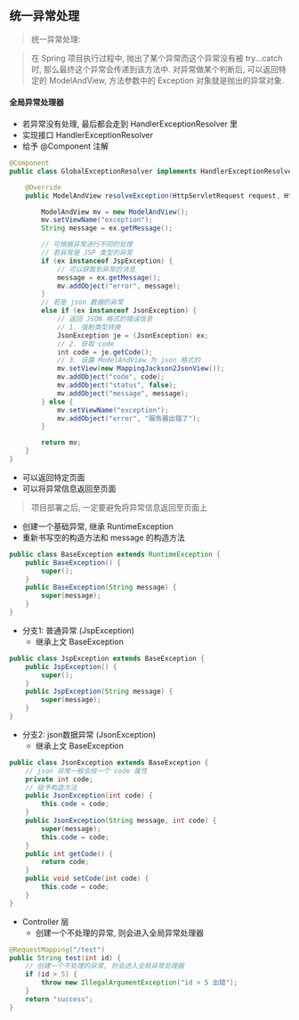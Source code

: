 

## 统一异常处理

> 统一异常处理:

> 在 Spring 项目执行过程中, 抛出了某个异常而这个异常没有被 try...catch 时, 那么最终这个异常会传递到该方法中. 对异常做某个判断后, 可以返回特定的 ModelAndView, 方法参数中的 Exception 对象就是抛出的异常对象.

#### 全局异常处理器
- 若异常没有处理, 最后都会走到 HandlerExceptionResolver 里
- 实现接口 HandlerExceptionResolver
- 给予 @Component 注解

```java
@Component
public class GlobalExceptionResolver implements HandlerExceptionResolver {

    @Override
    public ModelAndView resolveException(HttpServletRequest request, HttpServletResponse response, Object handler, Exception ex) {

        ModelAndView mv = new ModelAndView();
        mv.setViewName("exception");
        String message = ex.getMessage();

        // 可根据异常进行不同的处理
        // 若异常是 JSP 类型的异常
        if (ex instanceof JspException) {
            // 可以获取到异常的消息
            message = ex.getMessage();
            mv.addObject("error", message);
        }
        // 若是 json 数据的异常
        else if (ex instanceof JsonException) {
            // 返回 JSON 格式的错误信息
            // 1. 强制类型转换
            JsonException je = (JsonException) ex;
            // 2. 获取 code
            int code = je.getCode();
            // 3. 设置 ModelAndView 为 json 格式的
            mv.setView(new MappingJackson2JsonView());
            mv.addObject("code", code);
            mv.addObject("status", false);
            mv.addObject("message", message);
        } else {
            mv.setViewName("exception");
            mv.addObject("error", "服务器出错了");
        }

        return mv;
    }
}
```

- 可以返回特定页面
- 可以将异常信息返回至页面

> 项目部署之后, 一定要避免将异常信息返回至页面上

- 创建一个基础异常, 继承 RuntimeException
- 重新书写空的构造方法和 message 的构造方法
```java
public class BaseException extends RuntimeException {
    public BaseException() {
        super();
    }
    public BaseException(String message) {
        super(message);
    }
}
```
- 分支1: 普通异常 (JspException)
    - 继承上文 BaseException
```java
public class JspException extends BaseException {
    public JspException() {
        super();
    }
    public JspException(String message) {
        super(message);
    }
}
```
- 分支2: json数据异常 (JsonException)
    - 继承上文 BaseException
```java
public class JsonException extends BaseException {
    // json 异常一般会给一个 code 属性
    private int code;
    // 给予构造方法
    public JsonException(int code) {
        this.code = code;
    }
    public JsonException(String message, int code) {
        super(message);
        this.code = code;
    }
    public int getCode() {
        return code;
    }
    public void setCode(int code) {
        this.code = code;
    }
}
```

- Controller 层
    - 创建一个不处理的异常, 则会进入全局异常处理器
```java
@RequestMapping("/test")
public String test(int id) {
    // 创建一个不处理的异常, 则会进入全局异常处理器
    if (id > 5) {
        throw new IllegalArgumentException("id > 5 出错");
    }
    return "success";
}
```

